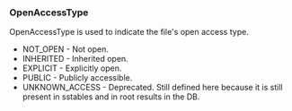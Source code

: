 ### OpenAccessType
OpenAccessType is used to indicate the file's open access type.

- NOT_OPEN - Not open.
- INHERITED - Inherited open.
- EXPLICIT - Explicitly open.
- PUBLIC - Publicly accessible.
- UNKNOWN_ACCESS - Deprecated. Still defined here because it is still present in sstables
and in root results in the DB.
